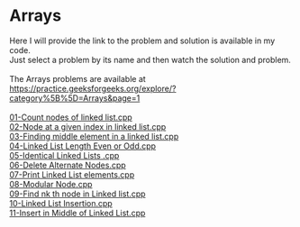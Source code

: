 # Arrays
Here I will provide the link to the problem and solution is available in my code.<br>
Just select a problem by its name and then watch the solution and problem.<br>
<br>
The Arrays problems are available at https://practice.geeksforgeeks.org/explore/?category%5B%5D=Arrays&page=1
<br>
<br>[01-Count nodes of linked list.cpp](https://practice.geeksforgeeks.org/problems/count-nodes-of-linked-list/1)
<br>[02-Node at a given index in linked list.cpp](https://practice.geeksforgeeks.org/problems/node-at-a-given-index-in-linked-list/1)
<br>[03-Finding middle element in a linked list.cpp](https://practice.geeksforgeeks.org/problems/finding-middle-element-in-a-linked-list/1/)
<br>[04-Linked List Length Even or Odd.cpp](https://practice.geeksforgeeks.org/problems/linked-list-length-even-or-odd/1)
<br>[05-Identical Linked Lists .cpp](https://practice.geeksforgeeks.org/problems/identical-linked-lists/1)
<br>[06-Delete Alternate Nodes.cpp](https://practice.geeksforgeeks.org/problems/delete-alternate-nodes/1)
<br>[07-Print Linked List elements.cpp](https://practice.geeksforgeeks.org/problems/print-linked-list-elements/1)
<br>[08-Modular Node.cpp](https://practice.geeksforgeeks.org/problems/modular-node/1)
<br>[09-Find nk th node in Linked list.cpp](https://practice.geeksforgeeks.org/problems/find-nk-th-node-in-linked-list/1)
<br>[10-Linked List Insertion.cpp](https://practice.geeksforgeeks.org/problems/linked-list-insertion-1587115620/1)
<br>[11-Insert in Middle of Linked List.cpp](https://practice.geeksforgeeks.org/problems/insert-in-middle-of-linked-list/1)
